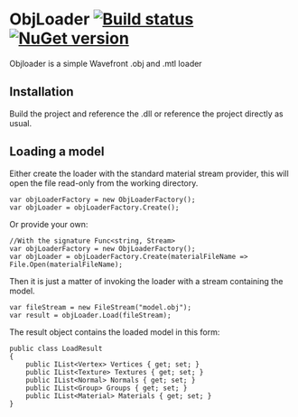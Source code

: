 ObjLoader [![Build status](https://ci.appveyor.com/api/projects/status/5dbqtlt7gxninwyn?svg=true)](https://ci.appveyor.com/project/ChrisJansson/objloader)[![NuGet version](https://badge.fury.io/nu/CjClutter.ObjLoader.svg)](https://badge.fury.io/nu/CjClutter.ObjLoader)
========

Objloader is a simple Wavefront .obj and .mtl loader

Installation 
------------
Build the project and reference the .dll or reference the project directly as usual.

Loading a model
---------------
Either create the loader with the standard material stream provider, this will open the file read-only from the working directory.

	var objLoaderFactory = new ObjLoaderFactory();
	var objLoader = objLoaderFactory.Create();

    
Or provide your own:

    //With the signature Func<string, Stream>
    var objLoaderFactory = new ObjLoaderFactory();
    var objLoader = objLoaderFactory.Create(materialFileName => File.Open(materialFileName);

Then it is just a matter of invoking the loader with a stream containing the model. 

    var fileStream = new FileStream("model.obj");
    var result = objLoader.Load(fileStream);

The result object contains the loaded model in this form:
	
    public class LoadResult  
    {
        public IList<Vertex> Vertices { get; set; }
        public IList<Texture> Textures { get; set; }
        public IList<Normal> Normals { get; set; }
        public IList<Group> Groups { get; set; }
        public IList<Material> Materials { get; set; }
    }
